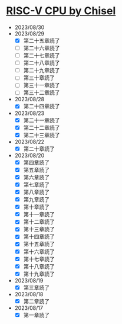 # [RISC-V CPU by Chisel](https://github.com/diohabara/chisel_riscv)

- 2023/08/30
- 2023/08/29
  - [x] 第二十五章読了
  - [ ] 第二十六章読了
  - [ ] 第二十七章読了
  - [ ] 第二十八章読了
  - [ ] 第二十九章読了
  - [ ] 第三十章読了
  - [ ] 第三十一章読了
  - [ ] 第三十二章読了
- 2023/08/28
  - [x] 第二十四章読了
- 2023/08/23
  - [x] 第二十一章読了
  - [x] 第二十二章読了
  - [x] 第二十三章読了
- 2023/08/22
  - [x] 第二十章読了
- 2023/08/20
  - [x] 第四章読了
  - [x] 第五章読了
  - [x] 第六章読了
  - [x] 第七章読了
  - [x] 第八章読了
  - [x] 第九章読了
  - [x] 第十章読了
  - [x] 第十一章読了
  - [x] 第十二章読了
  - [x] 第十三章読了
  - [x] 第十四章読了
  - [x] 第十五章読了
  - [x] 第十六章読了
  - [x] 第十七章読了
  - [x] 第十八章読了
  - [x] 第十九章読了
- 2023/08/19
  - [x] 第三章読了
- 2023/08/18
  - [x] 第二章読了
- 2023/08/17
  - [x] 第一章読了
